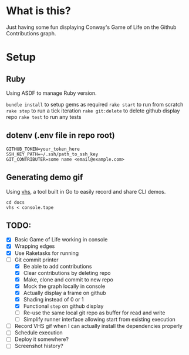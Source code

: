 # What is this?

Just having some fun displaying Conway's Game of Life on the Github Contributions graph.

# Setup

## Ruby
Using ASDF to manage Ruby version.

`bundle install` to setup gems as required
`rake start` to run from scratch
`rake step` to run a tick iteration
`rake git:delete` to delete github display repo
`rake test` to run any tests

## dotenv (.env file in repo root)
```
GITHUB_TOKEN=your_token_here
SSH_KEY_PATH=~/.ssh/path_to_ssh_key
GIT_CONTRIBUTER=some name <email@example.com>
```

## Generating demo gif

Using [vhs](https://github.com/charmbracelet/vhs), a tool built in Go to easily record and share CLI demos.

```
cd docs
vhs < console.tape
```

## TODO:
- [x] Basic Game of Life working in console
- [x] Wrapping edges
- [x] Use Raketasks for running
- [ ] Git commit printer
    - [x] Be able to add contributions
    - [x] Clear contributions by deleting repo
    - [x] Make, clone and commit to new repo
    - [x] Mock the graph locally in console
    - [x] Actually display a frame on github
    - [x] Shading instead of 0 or 1
    - [x] Functional `step` on github display
    - [ ] Re-use the same local git repo as buffer for read and write
    - [ ] Simplify runner interface allowing start from existing execution
- [ ] Record VHS gif when I can actually install the dependencies properly
- [ ] Schedule execution
- [ ] Deploy it somewhere?
- [ ] Screenshot history?
